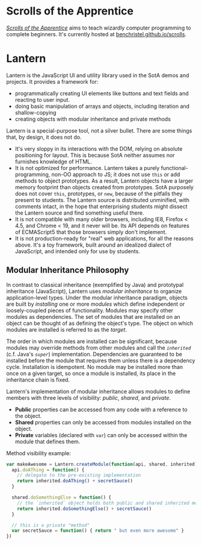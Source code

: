 Scrolls of the Apprentice
=========================

[_Scrolls of the Apprentice_](benchristel.github.io/scrolls) aims to teach wizardly computer programming to complete beginners. It's currently hosted at [benchristel.github.io/scrolls](benchristel.github.io/scrolls).

Lantern
=======

Lantern is the JavaScript UI and utility library used in the SotA demos and projects. It provides a framework for:
- programmatically creating UI elements like buttons and text fields and reacting to user input.
- doing basic manipulation of arrays and objects, including iteration and shallow-copying
- creating objects with modular inheritance and private methods

Lantern is a special-purpose tool, not a silver bullet. There are some things that, by design, it does not do.

- It's very sloppy in its interactions with the DOM, relying on absolute positioning for layout. This is because SotA neither assumes nor furnishes knowledge of HTML.
- It is not optimized for performance. Lantern takes a purely functional-programming, non-OO approach to JS; it does not use `this` or add methods to object prototypes. As a result, Lantern objects have a larger memory footprint than objects created from prototypes. SotA purposely does not cover `this`, prototypes, or `new`, because of the pitfalls they present to students. The Lantern source is distributed unminified, with comments intact, in the hope that enterprising students might dissect the Lantern source and find something useful there.
- It is not compatible with many older browsers, including IE8, Firefox < 4.5, and Chrome < 19, and it never will be. Its API depends on features of ECMAScript5 that those browsers simply don't implement.
- It is not production-ready for "real" web applications, for all the reasons above. It's a toy framework, built around an idealized dialect of JavaScript, and intended only for use by students.

Modular Inheritance Philosophy
------------------------------

In contrast to classical inheritance (exemplified by Java) and prototypal inheritance (JavaScript), Lantern uses *modular inheritance* to organize application-level types. Under the modular inheritance paradigm, objects are built by *installing* one or more *modules* which define independent or loosely-coupled pieces of functionality. Modules may specify other modules as dependencies. The set of modules that are installed on an object can be thought of as defining the object's type. The object on which modules are installed is referred to as the *target*.

The order in which modules are installed can be significant, because modules may override methods from other modules and call the *`inherited`* (c.f. Java's *`super`*) implementation. Dependencies are guaranteed to be installed before the module that requires them unless there is a dependency cycle. Installation is idempotent. No module may be installed more than once on a given target, so once a module is installed, its place in the inheritance chain is fixed.

Lantern's implementation of modular inheritance allows modules to define members with three levels of visibility: *public*, *shared*, and *private*.
- **Public** properties can be accessed from any code with a reference to the object.
- **Shared** properties can only be accessed from modules installed on the object.
- **Private** variables (declared with `var`) can only be accessed within the module that defines them.

Method visibility example:

```javascript
var makeAwesome = Lantern.createModule(function(api, shared, inherited) {
  api.doAThing = function() {
    // delegate to the pre-existing implementation
    return inherited.doAThing() + secretSauce()
  }

  shared.doSomethingElse = function() {
    // the `inherited` object holds both public and shared inherited methods
    return inherited.doSomethingElse() + secretSauce()
  }

  // this is a private "method"
  var secretSauce = function() { return " but even more awesome" }
})
```
